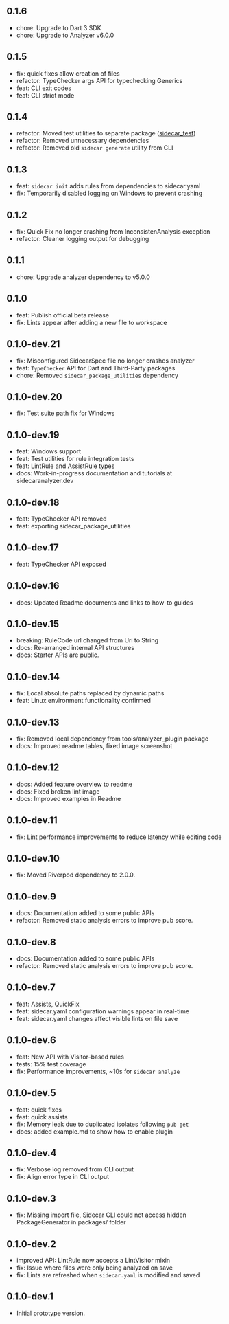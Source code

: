 ## 0.1.6

- chore: Upgrade to Dart 3 SDK
- chore: Upgrade to Analyzer v6.0.0

## 0.1.5

- fix: quick fixes allow creation of files
- refactor: TypeChecker args API for typechecking Generics
- feat: CLI exit codes
- feat: CLI strict mode

## 0.1.4

- refactor: Moved test utilities to separate package ([sidecar_test](https://pub.dev/packages/sidecar_test))
- refactor: Removed unnecessary dependencies
- refactor: Removed old `sidecar generate` utility from CLI

## 0.1.3

- feat: `sidecar init` adds rules from dependencies to sidecar.yaml
- fix: Temporarily disabled logging on Windows to prevent crashing

## 0.1.2

- fix: Quick Fix no longer crashing from InconsistenAnalysis exception
- refactor: Cleaner logging output for debugging

## 0.1.1

- chore: Upgrade analyzer dependency to v5.0.0

## 0.1.0

- feat: Publish official beta release
- fix: Lints appear after adding a new file to workspace

## 0.1.0-dev.21

- fix: Misconfigured SidecarSpec file no longer crashes analyzer
- feat: `TypeChecker` API for Dart and Third-Party packages
- chore: Removed `sidecar_package_utilities` dependency

## 0.1.0-dev.20

- fix: Test suite path fix for Windows

## 0.1.0-dev.19

- feat: Windows support
- feat: Test utilities for rule integration tests
- feat: LintRule and AssistRule types
- docs: Work-in-progress documentation and tutorials at sidecaranalyzer.dev

## 0.1.0-dev.18

- feat: TypeChecker API removed
- feat: exporting sidecar_package_utilities

## 0.1.0-dev.17

- feat: TypeChecker API exposed

## 0.1.0-dev.16

- docs: Updated Readme documents and links to how-to guides

## 0.1.0-dev.15

- breaking: RuleCode url changed from Uri to String
- docs: Re-arranged internal API structures
- docs: Starter APIs are public.

## 0.1.0-dev.14

- fix: Local absolute paths replaced by dynamic paths
- feat: Linux environment functionality confirmed

## 0.1.0-dev.13

- fix: Removed local dependency from tools/analyzer_plugin package
- docs: Improved readme tables, fixed image screenshot

## 0.1.0-dev.12

- docs: Added feature overview to readme
- docs: Fixed broken lint image
- docs: Improved examples in Readme

## 0.1.0-dev.11

- fix: Lint performance improvements to reduce latency while editing code

## 0.1.0-dev.10

- fix: Moved Riverpod dependency to 2.0.0.

## 0.1.0-dev.9

- docs: Documentation added to some public APIs
- refactor: Removed static analysis errors to improve pub score.

## 0.1.0-dev.8

- docs: Documentation added to some public APIs
- refactor: Removed static analysis errors to improve pub score.

## 0.1.0-dev.7

- feat: Assists, QuickFix
- feat: sidecar.yaml configuration warnings appear in real-time
- feat: sidecar.yaml changes affect visible lints on file save

## 0.1.0-dev.6

- feat: New API with Visitor-based rules
- tests: 15% test coverage
- fix: Performance improvements, ~10s for `sidecar analyze`

## 0.1.0-dev.5

- feat: quick fixes
- feat: quick assists
- fix: Memory leak due to duplicated isolates following `pub get`
- docs: added example.md to show how to enable plugin

## 0.1.0-dev.4

- fix: Verbose log removed from CLI output
- fix: Align error type in CLI output

## 0.1.0-dev.3

- fix: Missing import file, Sidecar CLI could not access hidden PackageGenerator in packages/ folder

## 0.1.0-dev.2

- improved API: LintRule now accepts a LintVisitor mixin
- fix: Issue where files were only being analyzed on save
- fix: Lints are refreshed when `sidecar.yaml` is modified and saved

## 0.1.0-dev.1

- Initial prototype version.
